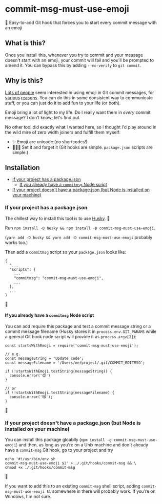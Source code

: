 # commit-msg-must-use-emoji
💌 Easy-to-add Git hook that forces you to start every commit message with an emoji

## What is this?

Once you install this, whenever you try to commit and your message doesn't start with an emoji, your commit will fail and you'll be prompted to amend it. You can bypass this by adding `--no-verify` to `git commit`.

## Why is this?

[Lots of people](https://www.npmjs.com/search?q=emoji+commit) seem interested in using emoji in Git commit messages, for [various](https://gitmoji.carloscuesta.me/) [reasons](https://github.com/atom/atom/blob/master/CONTRIBUTING.md#git-commit-messages). You can do this in some consistent way to communicate stuff, or you can just do it to add fun to your life (or both).

Emoji bring a lot of light to my life. Do I really want them in *every* commit message? I don't know; let's find out.

No other tool did exactly what I wanted here, so I thought I'd play around in the wild mire of zero width joiners and fulfill them myself:
* ✨ Emoji are unicode (no shortcodes!)
* 🏄🏽‍♀️ Set it and forget it (Git hooks are simple. `package.json` scripts are simple.)

## Installation

* [If your project has a package.json](#if-your-project-has-a-packagejson)
  * [If you already have a `commitmsg` Node script](#if-you-already-have-a-commitmsg-node-script)
* [If your project doesn't have a package.json (but Node is installed on your machine)](#if-your-project-doesnt-have-a-packagejson-but-node-is-installed-on-your-machine)

### If your project has a package.json

The chillest way to install this tool is to use [Husky](https://github.com/typicode/husky). 🐶

Run `npm install -D husky && npm install -D commit-msg-must-use-emoji`.

(`yarn add -D husky && yarn add -D commit-msg-must-use-emoji` probably works too.)

Then add a `commitmsg` script so your `package.json` looks like:

```
{
  "...
  "scripts": {
    ...
    "commitmsg": "commit-msg-must-use-emoji",
    ...
  },
  ...
}
```

🎉

#### If you already have a `commitmsg` Node script

You can add require this package and test a commit message string or a commit message filename (Husky stores it in `process.env.GIT_PARAMS` while a general Git hook node script will provide it as `process.argv[2]`):

```
const startsWithEmoji = require('commit-msg-must-use-emoji');

// e.g.
const messageString = 'Update code';
const messageFilename = '/Users/me/project/.git/COMMIT_EDITMSG';

if (!startsWithEmoji.testString(messageString)) {
  console.error('😡')
}

// or
if (!startsWithEmoji.testString(messageFilename) {
  console.error('😿');
}
```

🎉

### If your project doesn't have a package.json (but Node is installed on your machine)

You can install this package gloablly (`npm install -g commit-msg-must-use-emoji`) and then, as long as you're on a Unix machine and don't already have a `commit-msg` Git hook, go to your project and try

```
echo '#!/usr/bin/env sh
commit-msg-must-use-emoji $1' > ./.git/hooks/commit-msg && \
chmod +x ./.git/hooks/commit-msg
```

🎉

If you want to add this to an existing `commit-msg` shell script, adding `commit-msg-must-use-emoji $1` somewhere in there will probably work. If you're on Windows, I'm not sure.
